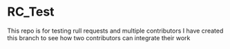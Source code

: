 # RC_Test
This repo is for testing rull requests and multiple contributors
I have created this branch to see how two contributors can integrate their work
